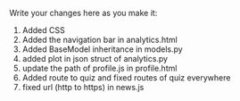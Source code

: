 Write your changes here as you make it:

1. Added CSS
2. Added the navigation bar in analytics.html
3. Added BaseModel inheritance in models.py
4. added plot in json struct of analytics.py
5. update the path of profile.js in profile.html
6. Added route to quiz and fixed routes of quiz everywhere
7. fixed url (http to https) in news.js
